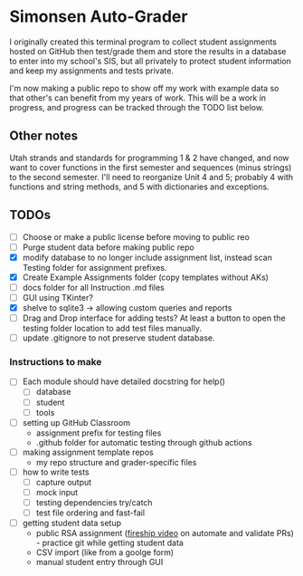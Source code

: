# Simonsen Auto-Grader

I originally created this terminal program to collect student assignments hosted on GitHub then test/grade them and store the results in a database to enter into my school's SIS, but all privately to protect student information and keep my assignments and tests private.

I'm now making a public repo to show off my work with example data so that other's can benefit from my years of work. This will be a work in progress, and progress can be tracked through the TODO list below.

## Other notes
Utah strands and standards for programming 1 & 2 have changed, and now want to cover functions in the first semester and sequences (minus strings) to the second semester. I'll need to reorganize Unit 4 and 5; probably 4 with functions and string methods, and 5 with dictionaries and exceptions.

## TODOs
- [ ] Choose or make a public license before moving to public reo
- [ ] Purge student data before making public repo
- [x] modify database to no longer include assignment list, instead scan Testing folder for assignment prefixes.
- [x] Create Example Assignments folder (copy templates without AKs)
- [ ] docs folder for all Instruction .md files
- [ ] GUI using TKinter?
- [x] shelve to sqlite3 -> allowing custom queries and reports
- [ ] Drag and Drop interface for adding tests? At least a button to open the testing folder location to add test files manually.
- [ ] update .gitignore to not preserve student database.

### Instructions to make
- [ ] Each module should have detailed docstring for help()
	- [ ] database
	- [ ] student
	- [ ] tools
- [ ] setting up GitHub Classroom
	- assignment prefix for testing files
	- .github folder for automatic testing through github actions
- [ ] making assignment template repos
	- my repo structure and grader-specific files
- [ ] how to write tests
	- [ ] capture output
	- [ ] mock input
	- [ ] testing dependencies try/catch
	- [ ] test file ordering and fast-fail
- [ ] getting student data setup
	- public RSA assignment ([fireship video](https://www.youtube.com/watch?v=UFc-RPbq8kg) on automate and validate PRs) - practice git while getting student data
	- CSV import (like from a goolge form)
	- manual student entry through GUI

